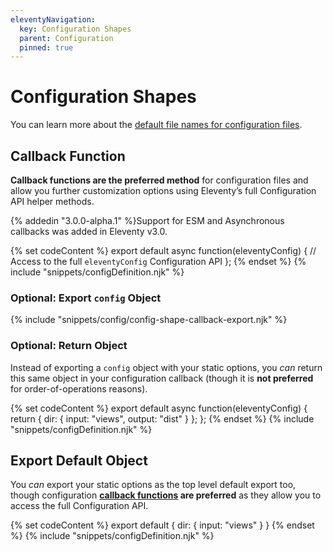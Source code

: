 ```yaml
---
eleventyNavigation:
  key: Configuration Shapes
  parent: Configuration
  pinned: true
---
```

# Configuration Shapes

You can learn more about the [default file names for configuration files](/docs/config.md#default-filenames).

## Callback Function

**Callback functions are the preferred method** for configuration files and allow you further customization options using Eleventy’s full Configuration API helper methods.

{% addedin "3.0.0-alpha.1" %}Support for ESM and Asynchronous callbacks was added in Eleventy v3.0.

{% set codeContent %}
export default async function(eleventyConfig) {
  // Access to the full `eleventyConfig` Configuration API
};
{% endset %}
{% include "snippets/configDefinition.njk" %}

### Optional: Export `config` Object

{% include "snippets/config/config-shape-callback-export.njk" %}

### Optional: Return Object

Instead of exporting a `config` object with your static options, you _can_ return this same object in your configuration callback (though it is **not preferred** for order-of-operations reasons).

{% set codeContent %}
export default async function(eleventyConfig) {
	return {
    dir: {
      input: "views",
      output: "dist"
    }
  };
};
{% endset %}
{% include "snippets/configDefinition.njk" %}

## Export Default Object

You _can_ export your static options as the top level default export too, though configuration **[callback functions](#callback-function) are preferred** as they allow you to access the full Configuration API.

{% set codeContent %}
export default {
	dir: {
		input: "views"
	}
}
{% endset %}
{% include "snippets/configDefinition.njk" %}